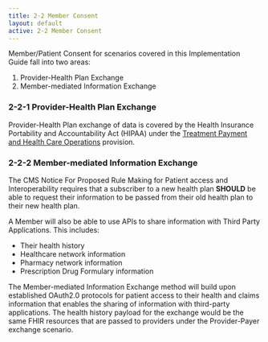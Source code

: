 ```yaml
---
title: 2-2 Member Consent
layout: default
active: 2-2 Member Consent
---
```


Member/Patient Consent for scenarios covered in this Implementation Guide fall into two areas:

1. Provider-Health Plan Exchange
2. Member-mediated Information Exchange

### 2-2-1 Provider-Health Plan Exchange

Provider-Health Plan exchange of data is covered by the Health Insurance Portability and Accountability Act (HIPAA) under the [Treatment Payment and Health Care Operations](https://www.hhs.gov/hipaa/for-professionals/privacy/guidance/disclosures-treatment-payment-health-care-operations/index.html) provision.

### 2-2-2 Member-mediated Information Exchange

The CMS Notice For Proposed Rule Making for Patient access and Interoperability requires that a subscriber to a new health plan **SHOULD** be able to request their information to be passed from their old health plan to their new health plan.

A Member will also be able to use APIs to share information with Third Party Applications. This includes:

- Their health history
- Healthcare network information
- Pharmacy network information
- Prescription Drug Formulary information

The Member-mediated Information Exchange method will build upon established OAuth2.0 protocols for patient access to their health and claims information that enables the sharing of information with third-party applications. The health history payload for the exchange would be the same FHIR resources that are passed to providers under the Provider-Payer exchange scenario.

